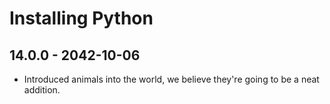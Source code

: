 # Installing Python

## 14.0.0 - 2042-10-06

* Introduced animals into the world, we believe they're going to be a neat addition.



